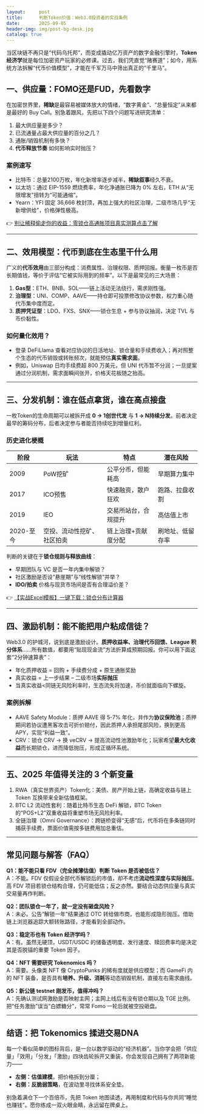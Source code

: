 ```yaml
---
layout:     post
title:      判断Token价值：Web3.0投资者的实战条例
date:       2025-09-05
header-img: img/post-bg-desk.jpg
catalog: true
---
```


当区块链不再只是“代码乌托邦”，而变成撬动亿万资产的数字金融引擎时，**Token经济学**就是每位加密资产玩家的必修课。过去，我们凭直觉“赌赛道”；如今，用系统方法拆解“代币价值模型”，才能在千军万马中筛出真正的“千里马”。

## 一、供应量：FOMO还是FUD，先看数字

在加密世界里，**稀缺**是最容易被媒体放大的情绪，“数字黄金”、“总量恒定”从来都是最好的 Buy Call。别急着跟风，先把以下四个问题写进研究清单：

1. 最大供应量是多少？  
2. 已流通量占最大供应量的百分之几？  
3. 通胀/销毁机制有多快？  
4. **代币释放节奏** 如何影响实时抛压？

### 案例速写  
- 比特币：总量2100万枚，年化新增率逐步减半，**稀缺叙事**经久不衰。  
- 以太坊：通过 EIP-1559 燃烧费率，年化净通胀已降为 0% 左右，ETH 从“无限增发”扭转为“可能通缩”。  
- Yearn：YFI 固定 36,666 枚封顶，再加上强大的社区治理，二级市场几乎“无新增供给”，价格弹性极高。

👉 [别让稀释偷走你的收益：零锁仓高通胀项目真实测算点击了解](https://okxdog.com/)

---

## 二、效用模型：代币到底在生态里干什么用

广义的**代币效用**由三部分构成：消费属性、治理权限、质押回报。衡量一枚币是否长期值钱，等价于评估“它被实际用到的频率”。以下是最常见的三大场景：

1. **Gas型**：ETH、BNB、SOL——链上活动无法绕行，需求刚性强。  
2. **治理型**：UNI、COMP、AAVE——持仓即可投票修改协议参数，权力重心随代币集中度而定。  
3. **质押凭证型**：LDO、FXS、SNX——锁仓生息 + 参与协议抽润，决定 TVL 与币价黏性。

### 如何量化效用？
- 登录 DeFiLlama 查看对应协议的日活地址、锁仓量和手续费收入；再对照整个生态的代币销毁或转账频次，就能预估**真实需求面**。  
- 例如，Uniswap 日均手续费超 800 万美元，但 UNI 代币暂不分润；一旦提案通过分润机制，需求面瞬间张开，价格天花板随之抬高。

---

## 三、分发机制：谁在低点拿货，谁在高点接盘

一枚Token的生命周期可以被拆开成 **0 → 1创世代发** 与 **1 → N持续分发**。前者决定最早的筹码分布，后者决定参与者能否持续吃到增量红利。

### 历史进化梗概

| 阶段 | 玩法 | 特点 | 潜在风险 |
|---|---|---|---|
| 2009 | PoW挖矿 | 公平分币，但能耗高 | 早期算力集中 |
| 2017 | ICO预售 | 快速融资，散户狂欢 | 跑路、拉盘收割 |
| 2019 | IEO | 交易所站台，合规提升 | 高估值上市 |
| 2020-至今 | 空投、流动性挖矿、社区拍卖 | 链上治理+贡献度分配 | 刷地址、低留存率 |

判断的关键在于**锁仓规则与释放曲线**：  
- 早期团队与 VC 是否一年内集中解锁？  
- 社区激励是否设“悬崖期”与“线性解锁”并举？  
- **IDO/拍卖** 价格与现货市场间是否有合理溢价差？

👉 [【实战Excel模板】一键下载：锁仓分布计算器](https://okxdog.com/)

---

## 四、激励机制：能不能把用户粘成信徒？

Web3.0 的护城河，说到底是激励设计。**质押收益率、治理代币回馈、League 积分体系**……所有数值，都要用“贴现现金流”方法折算成预期回报。你可以用下面这套“2分钟速算表”：

- 年化质押收益 = 回购 + 手续费分成 + 原生通胀奖励  
- 真实收益 = 上一步结果 – 二级市场**实际抛压**  
- 当真实收益<同链无风险利率时，生态流失将加速，币价就面临向下螺旋。

### 案例拆解  
- AAVE Safety Module：质押 AAVE 得 5-7% 年化，并作为**协议保险池**；质押期间若协议遭黑客攻击可折价赔付，因此质押人承担尾部风险，换到更高 APY，实现“利益一致”。  
- CRV：锁仓 CRV → 换 veCRV → 提高流动性池激励年化；玩家希望**最大化收益**而长期锁仓，进而降低抛压，形成正循环系统。

---

## 五、2025 年值得关注的 3 个新变量

1. RWA（真实世界资产）Token化：美债、房产开始上链，高确定收益与链上 Token 互换带来全新估值框架。  
2. BTC L2 流动性套利：随着比特币生态 DeFi 解锁，BTC Token 的“POS+L2”双重收益将重塑市场无风险利率。  
3. 全链治理（Omni Governance）：跨链桥变得“无感”后，代币将在多条链同时捕获手续费，票面价值需按多链费用加总重估。

---

## 常见问题与解答（FAQ）

**Q1：能不能只看 FDV（完全摊薄估值）判断 Token 是否被低估？**  
A：不能。FDV 仅假设全部代币解锁后的市值，却不考虑**流动性深度与实际抛压**。高 FDV 项目若锁仓结构合理，仍可能低估；反之亦然。要结合动态供应量与真实交易量再作判断。

**Q2：团队锁仓一年了，就一定没有砸盘风险？**  
A：未必。公告“解锁一年”结果通过 OTC 转给做市商，也能形成隐形抛压。借助链上浏览器追踪大额转账路径，才能看到全部动作。

**Q3：稳定币也有 Token 经济学吗？**  
A：有。虽然无硬顶，USDT/USDC 的储备透明度、发行速度、赎回费率均是决定其是否脱锚的重要 Token 因子。

**Q4：NFT 需要研究 Tokenomics 吗？**  
A：需要。头像类 NFT 像 CryptoPunks 的稀有度就是供应模型；而 GameFi 内的 NFT 装备，是否具有**培养、升级、消耗**等动态销毁机制，直接左右需求曲线。

**Q5：新公链 testnet 刚发币，值得冲吗？**  
A：先确认测试网激励是否映射主网；主网上线后有没有锁仓期以及 TGE 比例。把“任务激励”误当“白嫖糖分”，常常 Fomo 一轮后就被空投砸盘。

---

## 结语：把 Tokenomics 揉进交易DNA

每一个看似简单的图标背后，是一台以数学驱动的“经济机器”。当你学会把「供应量」「效用」「分发」「激励」四块齿轮拆开又重装，你会发现自己拥有了两项新能力——  

- **左侧：估值建模**，把价格拆到分厘；  
- **右侧：反脆弱策略**，在波动里寻找体系安全垫。  

别急着满仓下一个百倍币，先把 Token 地图读透，再用制度和代码与你共同“睡觉也赚钱”。愿你练成一双火眼金睛，永远留在牌桌上。